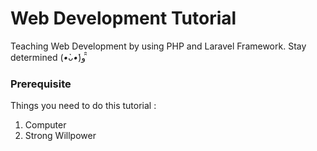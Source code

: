 # Web Development Tutorial

Teaching Web Development by using PHP and Laravel Framework.
Stay determined (*•̀ᴗ•́*)و ̑̑

### Prerequisite

Things you need to do this tutorial :
1. Computer
2. Strong Willpower